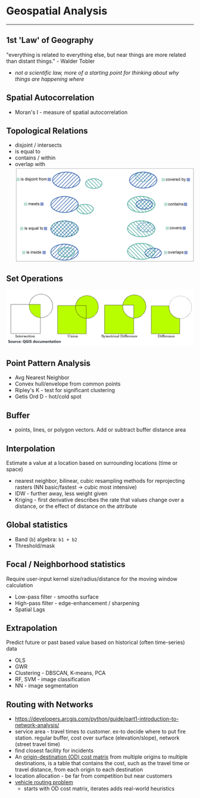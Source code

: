 # Geospatial Analysis

---

## 1st 'Law' of Geography 
"everything is related to everything else, but near things are more related than distant things." - Walder Tobler
* *not a scientific law, more of a starting point for thinking about why things are happening where*

## Spatial Autocorrelation
- Moran's I - measure of spatial autocorrelation 

## Topological Relations
- disjoint  / intersects 
- is equal to
- contains / within 
- overlap with 
![toporelations](img/toporelations.png)

## Set Operations
![setoperations](img/setoperations.png)
## Point Pattern Analysis
- Avg Nearest Neighbor   
- Convex hull/envelope from common points    
- Ripley's K - test for significant clustering 
- Getis Ord D - hot/cold spot   

## Buffer 
- points, lines, or polygon vectors. Add or subtract buffer distance area 

## Interpolation 
Estimate a value at a location based on surrounding locations (time or space) 
*  nearest neighbor, bilinear, cubic resampling methods for reprojecting rasters (NN basic/fastest -> cubic most intensive)  
* IDW - further away, less weight given   
* Kriging - first derivative describes the rate that values change over a distance, or the effect of distance on the attribute  

## Global statistics
- Band (```b```) algebra: ```b1 + b2```
- Threshold/mask

## Focal / Neighborhood statistics
Require user-input kernel size/radius/distance for the moving window calculation   
- Low-pass filter - smooths surface
- High-pass filter - edge-enhancement / sharpening 
- Spatial Lags

## Extrapolation
Predict future or past based value based on historical (often time-series) data
- OLS
- GWR
- Clustering - DBSCAN, K-means, PCA
- RF, SVM - image classification 
- NN - image segmentation

## Routing with Networks
- https://developers.arcgis.com/python/guide/part1-introduction-to-network-analysis/
- service area - travel times to customer. ex-to decide where to put fire station. regular buffer, cost over surface (elevation/slope), network (street travel time)
- find closest facility for incidents 
- An [origin-destination (OD) cost matrix](https://developers.arcgis.com/python/guide/part5-generate-od-cost-matrix/) from multiple origins to multiple destinations, is a table that contains the cost, such as the travel time or travel distance, from each origin to each destination
- location allocation - be far from competition but near customers 
- [vehicle routing problem](https://developers.arcgis.com/python/guide/part7-vehicle-routing-problem/) 
    - starts with OD cost matrix, iterates adds real-world heuristics 

